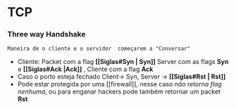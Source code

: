 # TCP
### Three way Handshake
`Maneira de o cliente e o servidor  começarem a "Conversar"`
- Cliente: Packet com a flag **[[Siglas#Syn | Syn]]** Server com as flags **Syn** e **[[Siglas#Ack |Ack]]** , Cliente com a flag **Ack**
-  Caso o porto esteja fechado Client-> Syn, Server -> **[[Siglas#Rst | Rst]]**
- Pode estar protegida por uma [[firewall]], nesse caso *não retorna flag nenhuma*, ou para enganar hackers pode também retornar um packet **Rst**
